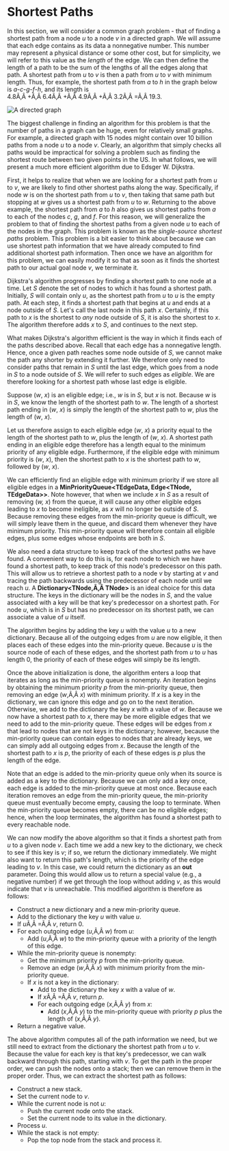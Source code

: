 # Shortest Paths

In this section, we will consider a common graph problem - that of
finding a shortest path from a node *u* to a node *v* in a directed
graph. We will assume that each edge contains as its data a nonnegative
number. This number may represent a physical distance or some other
cost, but for simplicity, we will refer to this value as the *length* of
the edge. We can then define the length of a path to be the sum of the
lengths of all the edges along that path. A shortest path from *u* to
*v* is then a path from *u* to *v* with minimum length. Thus, for
example, the shortest path from *a* to *h* in the graph below is
*a*-*c*-*g*-*f*-*h*, and its length is
4.8Ã‚Â +Ã‚Â 6.4Ã‚Â +Ã‚Â 4.9Ã‚Â +Ã‚Â 3.2Ã‚Â =Ã‚Â 19.3.

![A directed graph](directed-graph.jpg)

The biggest challenge in finding an algorithm for this problem is that
the number of paths in a graph can be huge, even for relatively small
graphs. For example, a directed graph with 15 nodes might contain over
10 billion paths from a node *u* to a node *v*. Clearly, an algorithm
that simply checks all paths would be impractical for solving a problem
such as finding the shortest route between two given points in the US.
In what follows, we will present a much more efficient algorithm due to
Edsger W. Dijkstra.

First, it helps to realize that when we are looking for a shortest path
from *u* to *v*, we are likely to find other shortest paths along the
way. Specifically, if node *w* is on the shortest path from *u* to *v*,
then taking that same path but stopping at *w* gives us a shortest path
from *u* to *w*. Returning to the above example, the shortest path from
*a* to *h* also gives us shortest paths from *a* to each of the nodes
*c*, *g*, and *f*. For this reason, we will generalize the problem to
that of finding the shortest paths from a given node *u* to each of the
nodes in the graph. This problem is known as the *single-source shortest
paths* problem. This problem is a bit easier to think about because we
can use shortest path information that we have already computed to find
additional shortest path information. Then once we have an algorithm for
this problem, we can easily modify it so that as soon as it finds the
shortest path to our actual goal node *v*, we terminate it.

Dijkstra's algorithm progresses by finding a shortest path to one node
at a time. Let *S* denote the set of nodes to which it has found a
shortest path. Initially, *S* will contain only *u*, as the shortest
path from *u* to *u* is the empty path. At each step, it finds a
shortest path that begins at *u* and ends at a node outside of *S*.
Let's call the last node in this path *x*. Certainly, if this path to
*x* is the shortest to *any* node outside of *S*, it is also the
shortest to *x*. The algorithm therefore adds *x* to *S*, and continues
to the next step.

What makes Dijkstra's algorithm efficient is the way in which it finds
each of the paths described above. Recall that each edge has a
nonnegative length. Hence, once a given path reaches some node outside
of *S*, we cannot make the path any shorter by extending it further. We
therefore only need to consider paths that remain in *S* until the last
edge, which goes from a node in *S* to a node outside of *S*. We will
refer to such edges as *eligible*. We are therefore looking for a
shortest path whose last edge is eligible.

Suppose (*w*, *x*) is an eligible edge; i.e., *w* is in *S*, but *x* is
not. Because *w* is in *S*, we know the length of the shortest path to
*w*. The length of a shortest path ending in (*w*, *x*) is simply the
length of the shortest path to *w*, plus the length of (*w*, *x*).

Let us therefore assign to each eligible edge (*w*, *x*) a priority
equal to the length of the shortest path to *w*, plus the length of
(*w*, *x*). A shortest path ending in an eligible edge therefore has a
length equal to the minimum priority of any eligible edge. Furthermore,
if the eligible edge with minimum priority is (*w*, *x*), then the
shortest path to *x* is the shortest path to *w*, followed by (*w*,
*x*).

We can efficiently find an eligible edge with minimum priority if we
store all eligible edges in a **MinPriorityQueue\<TEdgeData,
Edge\<TNode, TEdgeData\>\>**. Note however, that when we include *x* in
*S* as a result of removing (*w, x*) from the queue, it will cause any
other eligible edges leading to *x* to become ineligible, as *x* will no
longer be outside of *S*. Because removing these edges from the
min-priority queue is difficult, we will simply leave them in the queue,
and discard them whenever they have minimum priority. This min-priority
queue will therefore contain all eligible edges, plus some edges whose
endpoints are both in *S*.

We also need a data structure to keep track of the shortest paths we
have found. A convenient way to do this is, for each node to which we
have found a shortest path, to keep track of this node's predecessor on
this path. This will allow us to retrieve a shortest path to a node *v*
by starting at *v* and tracing the path backwards using the predecessor
of each node until we reach *u*. A **Dictionary\<TNode,Ã‚Â TNode\>** is
an ideal choice for this data structure. The keys in the dictionary will
be the nodes in *S*, and the value associated with a key will be that
key's predecessor on a shortest path. For node *u*, which is in *S* but
has no predecessor on its shortest path, we can associate a value of *u*
itself.

The algorithm begins by adding the key *u* with the value *u* to a new
dictionary. Because all of the outgoing edges from *u* are now eligible,
it then places each of these edges into the min-priority queue. Because
*u* is the source node of each of these edges, and the shortest path
from *u* to *u* has length 0, the priority of each of these edges will
simply be its length.

Once the above initialization is done, the algorithm enters a loop that
iterates as long as the min-priority queue is nonempty. An iteration
begins by obtaining the minimum priority *p* from the min-priority
queue, then removing an edge (*w*,Ã‚Â *x*) with minimum priority. If *x*
is a key in the dictionary, we can ignore this edge and go on to the
next iteration. Otherwise, we add to the dictionary the key *x* with a
value of *w*. Because we now have a shortest path to *x*, there may be
more eligible edges that we need to add to the min-priority queue. These
edges will be edges from *x* that lead to nodes that are not keys in the
dictionary; however, because the min-priority queue can contain edges to
nodes that are already keys, we can simply add all outgoing edges from
*x*. Because the length of the shortest path to *x* is *p*, the priority
of each of these edges is *p* plus the length of the edge.

Note that an edge is added to the min-priority queue only when its
source is added as a key to the dictionary. Because we can only add a
key once, each edge is added to the min-priority queue at most once.
Because each iteration removes an edge from the min-priority queue, the
min-priority queue must eventually become empty, causing the loop to
terminate. When the min-priority queue becomes empty, there can be no
eligible edges; hence, when the loop terminates, the algorithm has found
a shortest path to every reachable node.

We can now modify the above algorithm so that it finds a shortest path
from *u* to a given node *v*. Each time we add a new key to the
dictionary, we check to see if this key is *v*; if so, we return the
dictionary immediately. We might also want to return this path's length,
which is the priority of the edge leading to *v*. In this case, we could
return the dictionary as an **out** parameter. Doing this would allow us
to return a special value (e.g., a negative number) if we get through
the loop without adding *v*, as this would indicate that *v* is
unreachable. This modified algorithm is therefore as follows:

  - Construct a new dictionary and a new min-priority queue.
  - Add to the dictionary the key *u* with value *u*.
  - If *u*Ã‚Â =Ã‚Â *v*, return 0.
  - For each outgoing edge (*u*,Ã‚Â *w*) from *u*:
      - Add (*u*,Ã‚Â *w*) to the min-priority queue with a priority of
        the length of this edge.
  - While the min-priority queue is nonempty:
      - Get the minimum priority *p* from the min-priority queue.
      - Remove an edge (*w*,Ã‚Â *x*) with minimum priority from the
        min-priority queue.
      - If *x* is not a key in the dictionary:
          - Add to the dictionary the key *x* with a value of *w*.
          - If *x*Ã‚Â =Ã‚Â *v*, return *p*.
          - For each outgoing edge (*x*,Ã‚Â *y*) from *x*:
              - Add (*x*,Ã‚Â *y*) to the min-priority queue with
                priority *p* plus the length of (*x*,Ã‚Â *y*).
  - Return a negative value.

The above algorithm computes all of the path information we need, but we
still need to extract from the dictionary the shortest path from *u* to
*v*. Because the value for each key is that key's predecessor, we can
walk backward through this path, starting with *v*. To get the path in
the proper order, we can push the nodes onto a stack; then we can remove
them in the proper order. Thus, we can extract the shortest path as
follows:

  - Construct a new stack.
  - Set the current node to *v*.
  - While the current node is not *u*:
      - Push the current node onto the stack.
      - Set the current node to its value in the dictionary.
  - Process *u*.
  - While the stack is not empty:
      - Pop the top node from the stack and process it.
